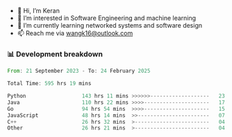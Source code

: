 - 👋 Hi, I’m Keran
- 👀 I’m interested in Software Engineering and machine learning
- 🌱 I’m currently learning networked systems and software design
- 📫 Reach me via wangk16@outlook.com


###  📊 Development breakdown
<!--START_SECTION:waka-->

```rust
From: 21 September 2023 - To: 24 February 2025

Total Time: 595 hrs 19 mins

Python                  143 hrs 11 mins >>>>>>-------------------   23.03 %
Java                    110 hrs 22 mins >>>>---------------------   17.75 %
Go                      94 hrs 54 mins  >>>>---------------------   15.27 %
JavaScript              48 hrs 14 mins  >>-----------------------   07.76 %
C++                     26 hrs 32 mins  >------------------------   04.27 %
Other                   26 hrs 21 mins  >------------------------   04.24 %
```

<!--END_SECTION:waka-->

<!---
keran-w/keran-w is a ✨ special ✨ repository because its `README.md` (this file) appears on your GitHub profile.
You can click the Preview link to take a look at your changes.
--->

